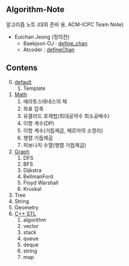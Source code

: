 ## Algorithm-Note

알고리즘 노트 (대회 준비 용, ACM-ICPC Team Note)

* Euichan Jeong (정의찬)
  * Baekjoon OJ : [define_chan](https://www.acmicpc.net/user/define_chan)
  * Atcoder : [defineChan](https://atcoder.jp/)

## Contens

0. [default](https://github.com/Eucha09/Algorithm-Note/tree/main/default)
    1. Template
0. [Math](https://github.com/Eucha09/Algorithm-Note/tree/main/Math)
    1. 에라토스테네스의 체
    1. 좌표 압축
    1. 유클리드 호제법(최대공약수 최소공배수)
    1. 이항 계수(DP)
    1. 이항 계수(거듭제곱, 페르마의 소정리)
    1. 행렬 거듭제곱
    1. 피보나치 수열(행렬 거듭제곱)
0. [Graph](https://github.com/Eucha09/Algorithm-Note/tree/main/Graph)
    1. DFS
    1. BFS
    1. Dijkstra
    1. BellmanFord
    1. Floyd Warshall
    1. Kruskal
0. Tree
0. String
0. Geometry
0. [C++ STL](https://github.com/Eucha09/Algorithm-Note/tree/main/C%2B%2BSTL)
    1. algorithm
    1. vector
    1. stack
    1. queue
    1. deque
    1. string
    1. map
